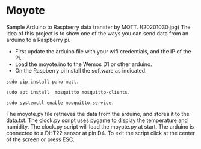 # Moyote
Sample Arduino to Raspberry data transfer by MQTT.
!(20201030.jpg)
The idea of this project is to show one of the ways you can send data from an arduino to a Raspberry pi.
- First update the arduino file with your wifi credentials, and the IP of the Pi.
- Load the moyote.ino to the Wemos D1 or other arduino.
- On the Raspberry pi install the software as indicated.
```
sudo pip install paho-mqtt.

sudo apt install  mosquitto mosquitto-clients.

sudo systemctl enable mosquitto.service.
```
The moyote.py file retrieves the data from the arduino, and stores it to the data.txt.
The clock.py script uses pygame to display the temperature and humidity. The clock.py script
will load the moyote.py at start.
The arduino is connected to a DHT22 sensor at pin D4. To exit the script click at the center
of the screen or press ESC. 
